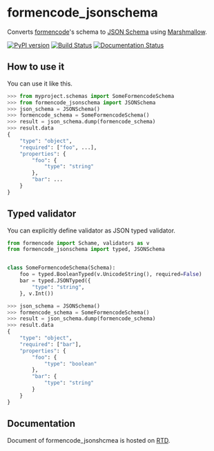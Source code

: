 formencode_jsonschema
=====================

Converts [formencode](http://www.formencode.org/en/latest/)'s schema to
[JSON Schema](http://json-schema.org/)
using [Marshmallow](https://marshmallow.readthedocs.org/en/latest/).

[![PyPI version](https://badge.fury.io/py/formencode_jsonschema.svg)](https://badge.fury.io/py/formencode_jsonschema)
[![Build Status](https://travis-ci.org/Hardtack/formencode_jsonschema.svg?branch=master)](https://travis-ci.org/Hardtack/formencode_jsonschema)
[![Documentation Status](https://readthedocs.org/projects/formencode-jsonschema/badge/?version=latest)](http://formencode-jsonschema.readthedocs.org/en/latest/?badge=latest)

How to use it
-------------

You can use it like this.

```python
>>> from myproject.schemas import SomeFormencodeSchema
>>> from formencode_jsonschema import JSONSchema
>>> json_schema = JSONSchema()
>>> formencode_schema = SomeFormencodeSchema()
>>> result = json_schema.dump(formencode_schema)
>>> result.data
{
	"type": "object",
	"required": ["foo", ...],
    "properties": {
    	"foo": {
        	"type": "string"
        },
        "bar": ...
    }
}
```

Typed validator
---------------

You can explicitly define validator as JSON typed validator.

```python
from formencode import Schame, validators as v
from formencode_jsonschema import typed, JSONSchema


class SomeFormencodeSchema(Schema):
    foo = typed.BooleanTyped(v.UnicodeString(), required=False)
    bar = typed.JSONTyped({
    	"type": "string",
    }, v.Int())
```

```python
>>> json_schema = JSONSchema()
>>> formencode_schema = SomeFormencodeSchema()
>>> result = json_schema.dump(formencode_schema)
>>> result.data
{
	"type": "object",
	"required": ["bar"],
    "properties": {
    	"foo": {
        	"type": "boolean"
        },
        "bar": {
        	"type": "string"
        }
    }
}
```

Documentation
-------------

Document of formencode_jsonshcmea is hosted on [RTD](http://formencode-jsonschema.readthedocs.org/).
